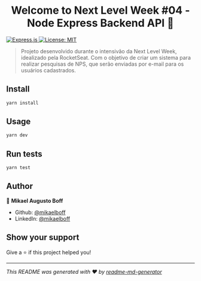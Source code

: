 <h1 align="center">Welcome to Next Level Week #04 - Node Express Backend API 👋</h1>
<p>
  <a href="#" target="_blank">
   <img alt="Express.js" src="https://img.shields.io/badge/express.js%20-%23404d59.svg?&style=for-the-badge"/>
  </a>

  <a href="#" target="_blank">
    <img alt="License: MIT" src="https://img.shields.io/badge/License-MIT-yellow.svg" />
  </a>

</p>

> Projeto desenvolvido durante o intensivão da Next Level Week, idealizado pela RocketSeat. Com o objetivo de criar um sistema para realizar pesquisas de NPS, que serão enviadas por e-mail para os usuários cadastrados.

## Install

```sh
yarn install
```

## Usage

```sh
yarn dev
```

## Run tests

```sh
yarn test
```

## Author

👤 **Mikael Augusto Boff**

* Github: [@mikaelboff](https://github.com/mikaelboff)
* LinkedIn: [@mikaelboff](https://linkedin.com/in/mikaelboff)

## Show your support

Give a ⭐️ if this project helped you!

***
_This README was generated with ❤️ by [readme-md-generator](https://github.com/kefranabg/readme-md-generator)_
